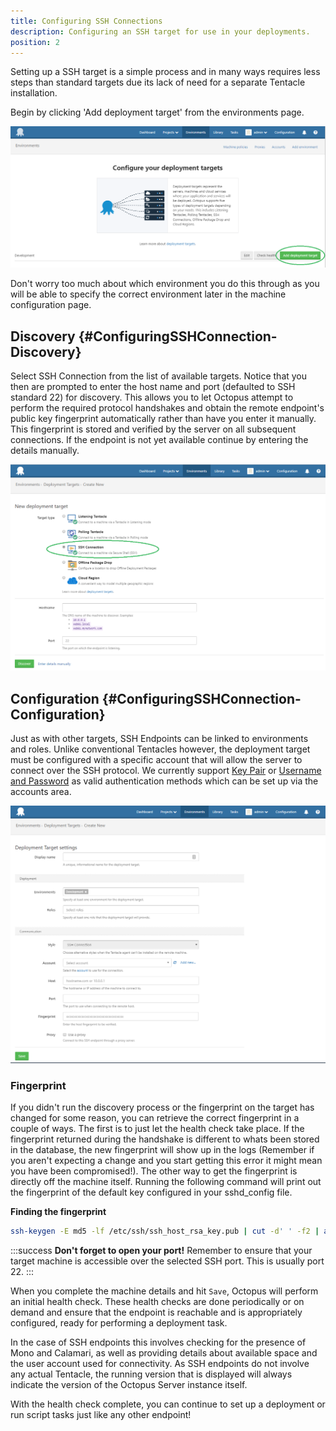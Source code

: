 ```yaml
---
title: Configuring SSH Connections
description: Configuring an SSH target for use in your deployments.
position: 2
---
```


Setting up a SSH target is a simple process and in many ways requires less steps than standard targets due its lack of need for a separate Tentacle installation.

Begin by clicking 'Add deployment target' from the environments page.

![](add-deployment-target.png "width=500")

Don't worry too much about which environment you do this through as you will be able to specify the correct environment later in the machine configuration page.

## Discovery {#ConfiguringSSHConnection-Discovery}

Select SSH Connection from the list of available targets. Notice that you then are prompted to enter the host name and port (defaulted to SSH standard 22) for discovery. This allows you to let Octopus attempt to perform the required protocol handshakes and obtain the remote endpoint's public key fingerprint automatically rather than have you enter it manually. This fingerprint is stored and verified by the server on all subsequent connections. If the endpoint is not yet available continue by entering the details manually.

![](ssh-connection.png "width=500")

## Configuration {#ConfiguringSSHConnection-Configuration}

Just as with other targets, SSH Endpoints can be linked to environments and roles. Unlike conventional Tentacles however, the deployment target must be configured with a specific account that will allow the server to connect over the SSH protocol. We currently support [Key Pair](/docs/key-concepts/environments/accounts/ssh-key-pair.md) or [Username and Password](/docs/key-concepts/environments/accounts/username-and-password.md) as valid authentication methods which can be set up via the accounts area.

![](ssh-connection-configuration.png "width=500")

### Fingerprint

If you didn't run the discovery process or the fingerprint on the target has changed for some reason, you can retrieve the correct fingerprint in a couple of ways. The first is to just let the health check take place. If the fingerprint returned during the handshake is different to whats been stored in the database, the new fingerprint will show up in the logs (Remember if you aren't expecting a change and you start getting this error it might mean you have been compromised!). The other way to get the fingerprint is directly off the machine itself. Running the following command will print out the fingerprint of the default key configured in your sshd\_config file.

**Finding the fingerprint**

```bash
ssh-keygen -E md5 -lf /etc/ssh/ssh_host_rsa_key.pub | cut -d' ' -f2 | awk '{ print $1}' | cut -d':' -f2-
```

:::success
**Don't forget to open your port!**
Remember to ensure that your target machine is accessible over the selected SSH port. This is usually port 22.
:::

When you complete the machine details and hit `Save`, Octopus will perform an initial health check. These health checks are done periodically or on demand and ensure that the endpoint is reachable and is appropriately configured, ready for performing a deployment task.

In the case of SSH endpoints this involves checking for the presence of Mono and Calamari, as well as providing details about available space and the user account used for connectivity. As SSH endpoints do not involve any actual Tentacle, the running version that is displayed will always indicate the version of the Octopus Server instance itself.

With the health check complete, you can continue to set up a deployment or run script tasks just like any other endpoint!
